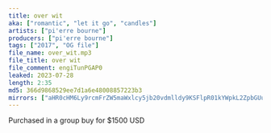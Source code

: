 ```yaml
---
title: over wit
aka: ["romantic", "let it go", "candles"]
artists: ["pi'erre bourne"]
producers: ["pi'erre bourne"]
tags: ["2017", "OG file"]
file_name: over_wit.mp3
file_title: over wit
file_comment: engiTunPGAP0
leaked: 2023-07-28
length: 2:35
md5: 366d9868529ee7d1a6e48008857223b3
mirrors: ["aHR0cHM6Ly9rcmFrZW5maWxlcy5jb20vdmlldy9KSFlpR01kYWpkL2ZpbGUuaHRtbA==", "aHR0cHM6Ly9kYnJlZS5vcmcvdi85MjY0YzQ="]
---
```

Purchased in a group buy for $1500 USD
